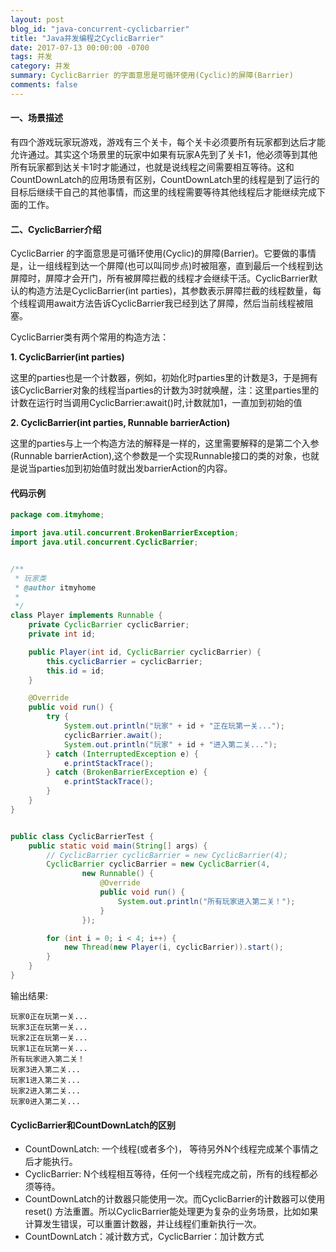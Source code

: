 ```yaml
---
layout: post
blog_id: "java-concurrent-cyclicbarrier"
title: "Java并发编程之CyclicBarrier"
date: 2017-07-13 00:00:00 -0700
tags: 并发
category: 并发
summary: CyclicBarrier 的字面意思是可循环使用(Cyclic)的屏障(Barrier)
comments: false
---
```


#### 一、场景描述

有四个游戏玩家玩游戏，游戏有三个关卡，每个关卡必须要所有玩家都到达后才能允许通过。其实这个场景里的玩家中如果有玩家A先到了关卡1，他必须等到其他所有玩家都到达关卡1时才能通过，也就是说线程之间需要相互等待。这和CountDownLatch的应用场景有区别，CountDownLatch里的线程是到了运行的目标后继续干自己的其他事情，而这里的线程需要等待其他线程后才能继续完成下面的工作。

#### 二、CyclicBarrier介绍

CyclicBarrier 的字面意思是可循环使用(Cyclic)的屏障(Barrier)。它要做的事情是，让一组线程到达一个屏障(也可以叫同步点)时被阻塞，直到最后一个线程到达屏障时，屏障才会开门，所有被屏障拦截的线程才会继续干活。CyclicBarrier默认的构造方法是CyclicBarrier(int parties)，其参数表示屏障拦截的线程数量，每个线程调用await方法告诉CyclicBarrier我已经到达了屏障，然后当前线程被阻塞。

CyclicBarrier类有两个常用的构造方法：

**1. CyclicBarrier(int parties)**

这里的parties也是一个计数器，例如，初始化时parties里的计数是3，于是拥有该CyclicBarrier对象的线程当parties的计数为3时就唤醒，注：这里parties里的计数在运行时当调用CyclicBarrier:await()时,计数就加1，一直加到初始的值

**2. CyclicBarrier(int parties, Runnable barrierAction)**

这里的parties与上一个构造方法的解释是一样的，这里需要解释的是第二个入参(Runnable barrierAction),这个参数是一个实现Runnable接口的类的对象，也就是说当parties加到初始值时就出发barrierAction的内容。

#### 代码示例

```java
package com.itmyhome;

import java.util.concurrent.BrokenBarrierException;
import java.util.concurrent.CyclicBarrier;


/**
 * 玩家类
 * @author itmyhome
 *
 */
class Player implements Runnable {
    private CyclicBarrier cyclicBarrier;
    private int id;

    public Player(int id, CyclicBarrier cyclicBarrier) {
        this.cyclicBarrier = cyclicBarrier;
        this.id = id;
    }

    @Override
    public void run() {
        try {
            System.out.println("玩家" + id + "正在玩第一关...");
            cyclicBarrier.await();
            System.out.println("玩家" + id + "进入第二关...");
        } catch (InterruptedException e) {
            e.printStackTrace();
        } catch (BrokenBarrierException e) {
            e.printStackTrace();
        }
    }
}


public class CyclicBarrierTest {
    public static void main(String[] args) {
        // CyclicBarrier cyclicBarrier = new CyclicBarrier(4);
        CyclicBarrier cyclicBarrier = new CyclicBarrier(4,
                new Runnable() {
                    @Override
                    public void run() {
                        System.out.println("所有玩家进入第二关！");
                    }
                });

        for (int i = 0; i < 4; i++) {
            new Thread(new Player(i, cyclicBarrier)).start();
        }
    }
}
```

输出结果:

```bath
玩家0正在玩第一关...
玩家3正在玩第一关...
玩家2正在玩第一关...
玩家1正在玩第一关...
所有玩家进入第二关！
玩家3进入第二关...
玩家1进入第二关...
玩家2进入第二关...
玩家0进入第二关...
```

#### CyclicBarrier和CountDownLatch的区别

+ CountDownLatch: 一个线程(或者多个)， 等待另外N个线程完成某个事情之后才能执行。  
+ CyclicBarrier: N个线程相互等待，任何一个线程完成之前，所有的线程都必须等待。
+ CountDownLatch的计数器只能使用一次。而CyclicBarrier的计数器可以使用reset() 方法重置。所以CyclicBarrier能处理更为复杂的业务场景，比如如果计算发生错误，可以重置计数器，并让线程们重新执行一次。
+ CountDownLatch：减计数方式，CyclicBarrier：加计数方式